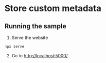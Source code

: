 # Store custom metadata


## Running the sample

1. Serve the website

```bash
npx serve
```

2. Go to [http://localhost:5000/](http://localhost:5000/)
